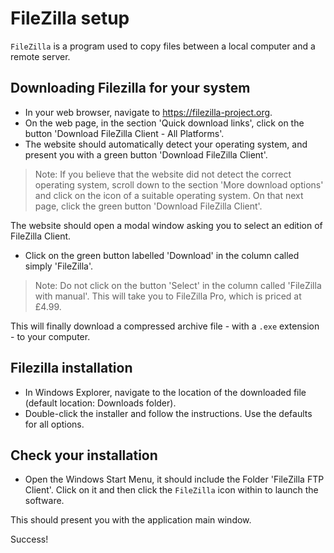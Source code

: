 # FileZilla setup

`FileZilla` is a program used to copy files between a local computer and a remote server.

## Downloading Filezilla for your system

- In your web browser, navigate to <https://filezilla-project.org>.
- On the web page, in the section 'Quick download links',
  click on the button 'Download FileZilla Client - All Platforms'.
- The website should automatically detect your operating system,
  and present you with a green button 'Download FileZilla Client'.

> Note:
> If you believe that the website did not detect the correct operating system,
> scroll down to the section 'More download options'
> and click on the icon of a suitable operating system.
> On that next page, click the green button 'Download FileZilla Client'.

The website should open a modal window asking you to select an edition of FileZilla Client.

- Click on the green button labelled 'Download' in the column called simply 'FileZilla'.

> Note:
> Do not click on the button 'Select' in the column called 'FileZilla with manual'.
> This will take you to FileZilla Pro, which is priced at £4.99.

This will finally download a compressed archive file - with a `.exe` extension - to your computer.

## Filezilla installation

- In Windows Explorer, navigate to the location of the downloaded file
  (default location: Downloads folder).
- Double-click the installer and follow the instructions.
  Use the defaults for all options.

## Check your installation

- Open the Windows Start Menu, it should include the Folder 'FileZilla FTP Client'.
  Click on it and then click the `FileZilla` icon within to launch the software.

This should present you with the application main window.

Success!


